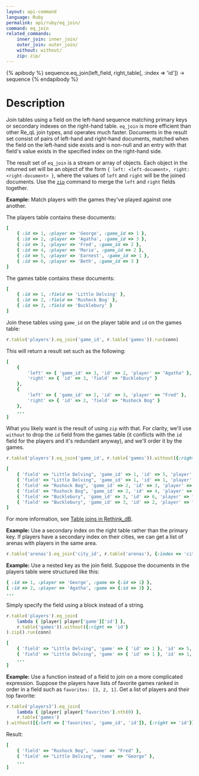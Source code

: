 ```yaml
---
layout: api-command
language: Ruby
permalink: api/ruby/eq_join/
command: eq_join
related_commands:
    inner_join: inner_join/
    outer_join: outer_join/
    without: without/
    zip: zip/
---
```



{% apibody %}
sequence.eq_join(left_field, right_table[, :index => 'id']) &rarr; sequence
{% endapibody %}

# Description #

Join tables using a field on the left-hand sequence matching primary keys or secondary indexes on the right-hand table. `eq_join` is more efficient than other Re_qL join types, and operates much faster. Documents in the result set consist of pairs of left-hand and right-hand documents, matched when the field on the left-hand side exists and is non-null and an entry with that field's value exists in the specified index on the right-hand side.

The result set of `eq_join` is a stream or array of objects. Each object in the returned set will be an object of the form `{ left: <left-document>, right: <right-document> }`, where the values of `left` and `right` will be the joined documents. Use the <code><a href="/api/javascript/zip/">zip</a></code> command to merge the `left` and `right` fields together.

**Example:** Match players with the games they've played against one another.

The players table contains these documents:

```rb
[
    { :id => 1, :player => 'George', :game_id => 1 },
    { :id => 2, :player => 'Agatha', :game_id => 3 },
    { :id => 3, :player => 'Fred', :game_id => 2 },
    { :id => 4, :player => 'Marie', :game_id => 2 },
    { :id => 5, :player => 'Earnest', :game_id => 1 },
    { :id => 6, :player => 'Beth', :game_id => 3 }
]
```

The games table contains these documents:

```rb
[
    { :id => 1, :field => 'Little Delving' },
    { :id => 2, :field => 'Rushock Bog' },
    { :id => 3, :field => 'Bucklebury' }
]
```

Join these tables using `game_id` on the player table and `id` on the games table:

```rb
r.table('players').eq_join('game_id', r.table('games')).run(conn)
```

This will return a result set such as the following:

```rb
[
    {
        'left' => { 'game_id' => 3, 'id' => 2, 'player' => "Agatha" },
        'right' => { 'id' => 3, 'field' => "Bucklebury" }
    },
    {
        'left' => { 'game_id' => 2, 'id' => 3, 'player' => "Fred" },
        'right' => { 'id' => 2, 'field' => "Rushock Bog" }
    },
    ...
]
```

What you likely want is the result of using `zip` with that. For clarity, we'll use `without` to drop the `id` field from the games table (it conflicts with the `id` field for the players and it's redundant anyway), and we'll order it by the games.

```rb
r.table('players').eq_join('game_id', r.table('games')).without({:right => "id"}).zip().order_by('game_id').run(conn)

[
    { 'field' => "Little Delving", 'game_id' => 1, 'id' => 5, 'player' => "Earnest" },
    { 'field' => "Little Delving", 'game_id' => 1, 'id' => 1, 'player' => "George" },
    { 'field' => "Rushock Bog", 'game_id' => 2, 'id' => 3, 'player' => "Fred" },
    { 'field' => "Rushock Bog", 'game_id' => 2, 'id' => 4, 'player' => "Marie" },
    { 'field' => "Bucklebury", 'game_id' => 3, 'id' => 6, 'player' => "Beth" },
    { 'field' => "Bucklebury", 'game_id' => 3, 'id' => 2, 'player' => "Agatha" }
]
```

For more information, see [Table joins in Rethink_dB](/docs/table-joins/).

**Example:** Use a secondary index on the right table rather than the primary key. If players have a secondary index on their cities, we can get a list of arenas with players in the same area.

```rb
r.table('arenas').eq_join('city_id', r.table('arenas'), {:index => 'city_id'}).run(conn)
```

**Example:** Use a nested key as the join field. Suppose the documents in the players table were structured like this:

```rb
{ :id => 1, :player => 'George', :game => {:id => 1} },
{ :id => 2, :player => 'Agatha', :game => {:id => 3} },
...
```

Simply specify the field using a block instead of a string.

```rb
r.table('players').eq_join(
    lambda { |player| player['game']['id'] },
    r.table('games')).without({:right => 'id'}
).zip().run(conn)

[
    { 'field' => "Little Delving", 'game' => { 'id' => 1 }, 'id' => 5, 'player' => "Earnest" },
    { 'field' => "Little Delving", 'game' => { 'id' => 1 }, 'id' => 1, 'player' => "George" },
    ...
]
```

**Example:** Use a function instead of a field to join on a more complicated expression. Suppose the players have lists of favorite games ranked in order in a field such as `favorites: [3, 2, 1]`. Get a list of players and their top favorite:

```rb
r.table('players3').eq_join(
    lambda { |player| player['favorites'].nth(0) },
    r.table('games')
).without([{:left => ['favorites', 'game_id', 'id']}, {:right => 'id'}]).zip()
```

Result:

```rb
[
	{ 'field' => "Rushock Bog", 'name' => "Fred" },
	{ 'field' => "Little Delving", 'name' => "George" },
	...
]
```
